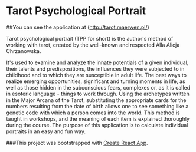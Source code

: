 # Tarot Psychological Portrait

##You can see the application at (http://tarot.maerwen.pl/)

Tarot psychological portrait (TPP for short) is the author's method of working with tarot, created by the well-known and respected Alla Alicja Chrzanowska.

It's used to examine and analyze the innate potentials of a given individual, their talents and predispositions, the influences they were subjected to in childhood and to which they are susceptible in adult life. The best ways to realize emerging opportunities, significant and turning moments in life, as well as those hidden in the subconscious fears, complexes or, as it is called in esoteric language - things to work through. Using the archetypes written in the Major Arcana of the Tarot, substituting the appropriate cards for the numbers resulting from the date of birth allows one to see something like a genetic code with which a person comes into the world.
This method is taught in workshops, and the meaning of each item is explained thoroughly during the course.
The purpose of this application is to calculate individual portraits in an easy and fun way.

###This project was bootstrapped with [Create React App](http://tarot.maerwen.pl/).
